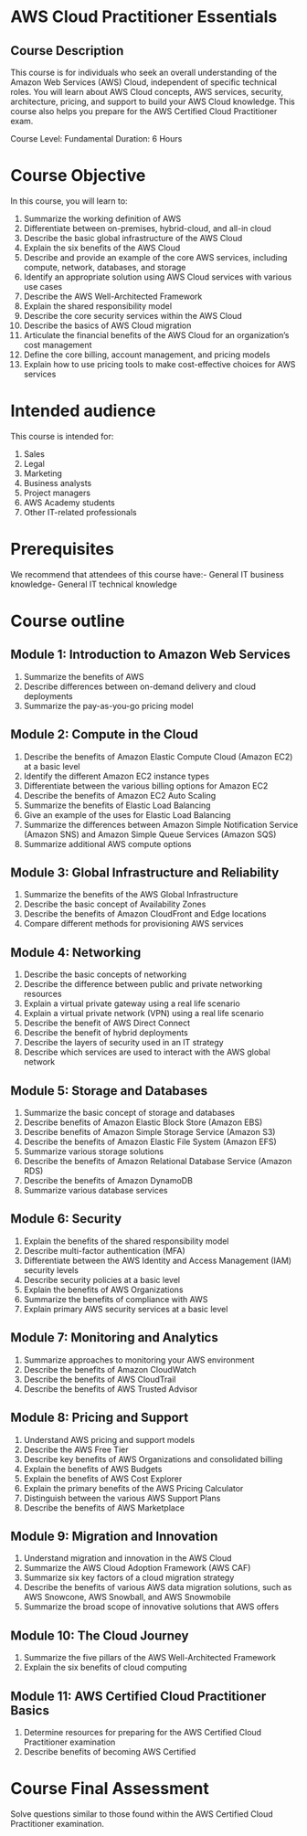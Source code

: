 # AWS Cloud Practitioner Essentials
## Course Description 
This course is for individuals who seek an overall understanding of the Amazon Web Services (AWS) Cloud, independent of specific technical roles. You will learn about AWS Cloud concepts, AWS services, security, architecture, pricing, and support to build your AWS Cloud knowledge. This course also helps you prepare for the AWS Certified Cloud Practitioner exam. 

Course Level: Fundamental
Duration: 6 Hours

# Course Objective 
In this course, you will learn to:

1. Summarize the working definition of AWS
2. Differentiate between on-premises, hybrid-cloud, and all-in cloud
3. Describe the basic global infrastructure of the AWS Cloud
4. Explain the six benefits of the AWS Cloud
5. Describe and provide an example of the core AWS services, including compute, network, databases, and storage
6. Identify an appropriate solution using AWS Cloud services with various use cases
7. Describe the AWS Well-Architected Framework
8. Explain the shared responsibility model
9. Describe the core security services within the AWS Cloud
10. Describe the basics of AWS Cloud migration
11. Articulate the financial benefits of the AWS Cloud for an organization’s cost management
12. Define the core billing, account management, and pricing models
13. Explain how to use pricing tools to make cost-effective choices for AWS services

# Intended audience
This course is intended for:

1. Sales
2. Legal
3. Marketing
4. Business analysts
5. Project managers
6. AWS Academy students
7. Other IT-related professionals

# Prerequisites
We recommend that attendees of this course have:- General IT business knowledge- General IT technical knowledge

# Course outline
## Module 1: Introduction to Amazon Web Services
1. Summarize the benefits of AWS
2. Describe differences between on-demand delivery and cloud deployments
3. Summarize the pay-as-you-go pricing model

## Module 2: Compute in the Cloud
1. Describe the benefits of Amazon Elastic Compute Cloud (Amazon EC2) at a basic level
2. Identify the different Amazon EC2 instance types
3. Differentiate between the various billing options for Amazon EC2
4. Describe the benefits of Amazon EC2 Auto Scaling
5. Summarize the benefits of Elastic Load Balancing
6. Give an example of the uses for Elastic Load Balancing
7. Summarize the differences between Amazon Simple Notification Service (Amazon SNS) and Amazon Simple Queue Services (Amazon SQS)
8. Summarize additional AWS compute options

## Module 3: Global Infrastructure and Reliability
1. Summarize the benefits of the AWS Global Infrastructure
2. Describe the basic concept of Availability Zones
3. Describe the benefits of Amazon CloudFront and Edge locations
4. Compare different methods for provisioning AWS services

## Module 4: Networking
1. Describe the basic concepts of networking
2. Describe the difference between public and private networking resources
3. Explain a virtual private gateway using a real life scenario
4. Explain a virtual private network (VPN) using a real life scenario
5. Describe the benefit of AWS Direct Connect
6. Describe the benefit of hybrid deployments
7. Describe the layers of security used in an IT strategy
8. Describe which services are used to interact with the AWS global network

## Module 5: Storage and Databases
1. Summarize the basic concept of storage and databases
2. Describe benefits of Amazon Elastic Block Store (Amazon EBS)
3. Describe benefits of Amazon Simple Storage Service (Amazon S3)
4. Describe the benefits of Amazon Elastic File System (Amazon EFS)
5. Summarize various storage solutions
6. Describe the benefits of Amazon Relational Database Service (Amazon RDS)
7. Describe the benefits of Amazon DynamoDB
8. Summarize various database services

## Module 6: Security
1. Explain the benefits of the shared responsibility model
2. Describe multi-factor authentication (MFA)
3. Differentiate between the AWS Identity and Access Management (IAM) security levels
4. Describe security policies at a basic level
5. Explain the benefits of AWS Organizations
6. Summarize the benefits of compliance with AWS
7. Explain primary AWS security services at a basic level

## Module 7: Monitoring and Analytics
1. Summarize approaches to monitoring your AWS environment
2. Describe the benefits of Amazon CloudWatch
3. Describe the benefits of AWS CloudTrail
4. Describe the benefits of AWS Trusted Advisor

## Module 8: Pricing and Support
1. Understand AWS pricing and support models
2. Describe the AWS Free Tier
3. Describe key benefits of AWS Organizations and consolidated billing
4. Explain the benefits of AWS Budgets
5. Explain the benefits of AWS Cost Explorer
6. Explain the primary benefits of the AWS Pricing Calculator
7. Distinguish between the various AWS Support Plans
8. Describe the benefits of AWS Marketplace

## Module 9: Migration and Innovation
1. Understand migration and innovation in the AWS Cloud
2. Summarize the AWS Cloud Adoption Framework (AWS CAF)
3. Summarize six key factors of a cloud migration strategy
4. Describe the benefits of various AWS data migration solutions, such as AWS Snowcone, AWS Snowball, and AWS Snowmobile
5. Summarize the broad scope of innovative solutions that AWS offers
 
## Module 10: The Cloud Journey
1. Summarize the five pillars of the AWS Well-Architected Framework
2. Explain the six benefits of cloud computing

## Module 11: AWS Certified Cloud Practitioner Basics
1. Determine resources for preparing for the AWS Certified Cloud Practitioner examination
2. Describe benefits of becoming AWS Certified

# Course Final Assessment
Solve questions similar to those found within the AWS Certified Cloud Practitioner examination.
